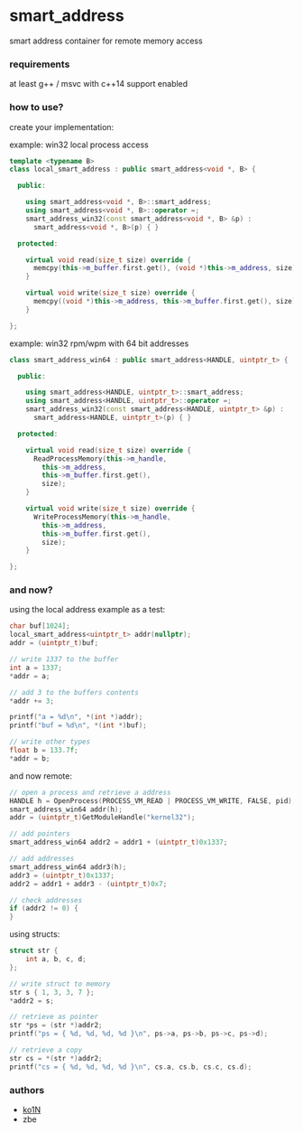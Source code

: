 # smart_address
smart address container for remote memory access

### requirements
at least g++ / msvc with c++14 support enabled

### how to use?
create your implementation:

example: win32 local process access
```c++
template <typename B>
class local_smart_address : public smart_address<void *, B> {

  public:

    using smart_address<void *, B>::smart_address;
    using smart_address<void *, B>::operator =;
    smart_address_win32(const smart_address<void *, B> &p) :
      smart_address<void *, B>(p) { }

  protected:

    virtual void read(size_t size) override {
      memcpy(this->m_buffer.first.get(), (void *)this->m_address, size);
    }

    virtual void write(size_t size) override {
      memcpy((void *)this->m_address, this->m_buffer.first.get(), size);
    }

};
```

example: win32 rpm/wpm with 64 bit addresses
```c++
class smart_address_win64 : public smart_address<HANDLE, uintptr_t> {

  public:

    using smart_address<HANDLE, uintptr_t>::smart_address;
    using smart_address<HANDLE, uintptr_t>::operator =;
    smart_address_win32(const smart_address<HANDLE, uintptr_t> &p) :
      smart_address<HANDLE, uintptr_t>(p) { }

  protected:

    virtual void read(size_t size) override {
      ReadProcessMemory(this->m_handle,
        this->m_address,
        this->m_buffer.first.get(),
        size);
    }

    virtual void write(size_t size) override {
      WriteProcessMemory(this->m_handle,
        this->m_address,
        this->m_buffer.first.get(),
        size);
    }

};
```

### and now?
using the local address example as a test:
```c++
char buf[1024];
local_smart_address<uintptr_t> addr(nullptr);
addr = (uintptr_t)buf;

// write 1337 to the buffer
int a = 1337;
*addr = a;

// add 3 to the buffers contents
*addr += 3;

printf("a = %d\n", *(int *)addr);
printf("buf = %d\n", *(int *)buf);

// write other types
float b = 133.7f;
*addr = b;
```

and now remote:
```c++
// open a process and retrieve a address
HANDLE h = OpenProcess(PROCESS_VM_READ | PROCESS_VM_WRITE, FALSE, pid);
smart_address_win64 addr(h);
addr = (uintptr_t)GetModuleHandle("kernel32");

// add pointers
smart_address_win64 addr2 = addr1 + (uintptr_t)0x1337;

// add addresses
smart_address_win64 addr3(h);
addr3 = (uintptr_t)0x1337;
addr2 = addr1 + addr3 - (uintptr_t)0x7;

// check addresses
if (addr2 != 0) {
}
```

using structs:
```c++
struct str {
    int a, b, c, d;
};

// write struct to memory
str s { 1, 3, 3, 7 };
*addr2 = s;

// retrieve as pointer
str *ps = (str *)addr2;
printf("ps = { %d, %d, %d, %d }\n", ps->a, ps->b, ps->c, ps->d);

// retrieve a copy
str cs = *(str *)addr2;
printf("cs = { %d, %d, %d, %d }\n", cs.a, cs.b, cs.c, cs.d);
```

### authors
- [ko1N](https://github.com/ko1N)
- zbe
